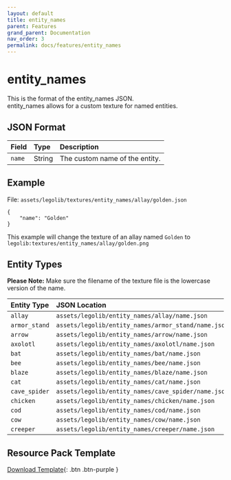 ```yaml
---
layout: default
title: entity_names
parent: Features
grand_parent: Documentation
nav_order: 3
permalink: docs/features/entity_names
---
```

# entity_names  

This is the format of the entity_names JSON.  
entity_names allows for a custom texture for named entities.  


## JSON Format  

| Field        | Type   | Description                    |  
|:-------------|:-------|:-------------------------------|  
| `name`       | String | The custom name of the entity. |  


## Example  

File: `assets/legolib/textures/entity_names/allay/golden.json`  
```  
{  
    "name": "Golden"  
}  
```  
This example will change the texture of an allay named `Golden` to  
`legolib:textures/entity_names/allay/golden.png`  


## Entity Types  

**Please Note:** Make sure the filename of the texture file is the lowercase version of the name.  

| Entity Type   | JSON Location                                       | Texture Location                                             |  
|:--------------|:----------------------------------------------------|:-------------------------------------------------------------|  
| `allay`       | `assets/legolib/entity_names/allay/name.json`       | `assets/legolib/textures/entity_names/allay/name.json`       |  
| `armor_stand` | `assets/legolib/entity_names/armor_stand/name.json` | `assets/legolib/textures/entity_names/armor_stand/name.json` |  
| `arrow`       | `assets/legolib/entity_names/arrow/name.json`       | `assets/legolib/textures/entity_names/arrow/name.json`       |  
| `axolotl`     | `assets/legolib/entity_names/axolotl/name.json`     | `assets/legolib/textures/entity_names/axolotl/name.json`     |  
| `bat`         | `assets/legolib/entity_names/bat/name.json`         | `assets/legolib/textures/entity_names/bat/name.json`         |  
| `bee`         | `assets/legolib/entity_names/bee/name.json`         | `assets/legolib/textures/entity_names/bee/name.json`         |  
| `blaze`       | `assets/legolib/entity_names/blaze/name.json`       | `assets/legolib/textures/entity_names/blaze/name.json`       |  
| `cat`         | `assets/legolib/entity_names/cat/name.json`         | `assets/legolib/textures/entity_names/cat/name.json`         |  
| `cave_spider` | `assets/legolib/entity_names/cave_spider/name.json` | `assets/legolib/textures/entity_names/cave_spider/name.json` |  
| `chicken`     | `assets/legolib/entity_names/chicken/name.json`     | `assets/legolib/textures/entity_names/chicken/name.json`     |  
| `cod`         | `assets/legolib/entity_names/cod/name.json`         | `assets/legolib/textures/entity_names/cod/name.json`         |  
| `cow`         | `assets/legolib/entity_names/cow/name.json`         | `assets/legolib/textures/entity_names/cow/name.json`         |  
| `creeper`     | `assets/legolib/entity_names/creeper/name.json`     | `assets/legolib/textures/entity_names/creeper/name.json`     |  


## Resource Pack Template  

[Download Template](https://github.com/LegoLib-Fabric/community/tree/main/templates/entity_names){: .btn .btn-purple }  